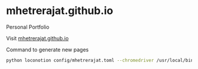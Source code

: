 # mhetrerajat.github.io

Personal Portfolio

Visit [mhetrerajat.github.io](https://mhetrerajat.github.io)

Command to generate new pages

```bash
python loconotion config/mhetrerajat.toml --chromedriver /usr/local/bin/chromedriver --clean --dark-theme
```
